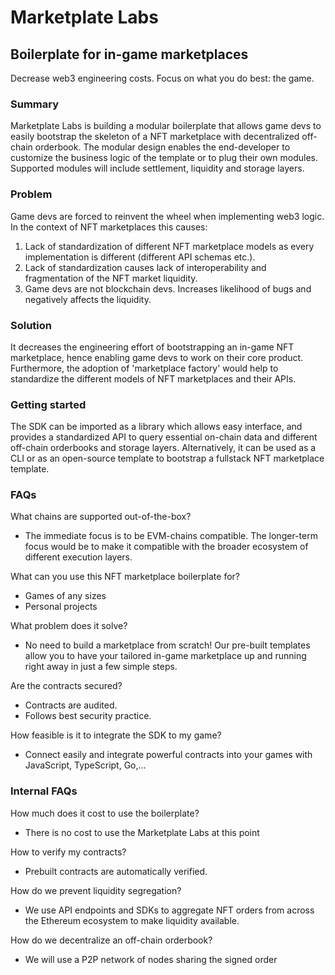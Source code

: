 # Marketplate Labs 

## Boilerplate for in-game marketplaces

Decrease web3 engineering costs. Focus on what you do best: the
game.

### Summary

Marketplate Labs is building a modular boilerplate that allows game devs to easily bootstrap
the skeleton of a NFT marketplace with decentralized off-chain
orderbook. The modular design enables the end-developer to
customize the business logic of the template or to plug their
own modules. Supported modules will include settlement,
liquidity and storage layers.

### Problem

Game devs are forced to reinvent the wheel when implementing
web3 logic. In the context of NFT marketplaces this causes:

1) Lack of standardization of different NFT marketplace models
as every implementation is different (different API schemas
etc.).
2) Lack of standardization causes lack of interoperability and
fragmentation of the NFT market liquidity.
3) Game devs are not blockchain devs. Increases likelihood of
bugs and negatively affects the liquidity.

### Solution

It decreases the engineering effort of bootstrapping an in-game NFT
marketplace, hence enabling game devs to work on their core
product. Furthermore, the adoption of 'marketplace factory' would
help to standardize the different models of NFT marketplaces and
their APIs.

### Getting started

The SDK can be imported as a library which allows easy interface,
and provides a standardized API to query essential on-chain data and
different off-chain orderbooks and storage layers. Alternatively, it can
be used as a CLI or as an open-source template to bootstrap a
fullstack NFT marketplace template.

### FAQs

What chains are supported out-of-the-box?
- The immediate focus is to be EVM-chains compatible. The
longer-term focus would be to make it compatible with the
broader ecosystem of different execution layers.
 
What can you use this NFT marketplace boilerplate for?
- Games of any sizes
- Personal projects
 
What problem does it solve?
- No need to build a marketplace from scratch! Our pre-built
templates allow you to have your tailored in-game
marketplace up and running right away in just a few simple
steps.

Are the contracts secured?
- Contracts are audited.
- Follows best security practice.

How feasible is it to integrate the SDK to my game?
- Connect easily and integrate powerful contracts into your
games with JavaScript, TypeScript, Go,...

### Internal FAQs

How much does it cost to use the boilerplate?
- There is no cost to use the Marketplate Labs at this point
 
How to verify my contracts?
- Prebuilt contracts are automatically verified.

How do we prevent liquidity segregation?
- We use API endpoints and SDKs to aggregate NFT
orders from across the Ethereum ecosystem to make
liquidity available.

How do we decentralize an off-chain orderbook?
- We will use a P2P network of nodes sharing the signed
order

<!--

**Here are some ideas to get you started:**

🙋‍♀️ A short introduction - what is your organization all about?
🌈 Contribution guidelines - how can the community get involved?
👩‍💻 Useful resources - where can the community find your docs? Is there anything else the community should know?
🍿 Fun facts - what does your team eat for breakfast?
🧙 Remember, you can do mighty things with the power of [Markdown](https://docs.github.com/github/writing-on-github/getting-started-with-writing-and-formatting-on-github/basic-writing-and-formatting-syntax)
-->
